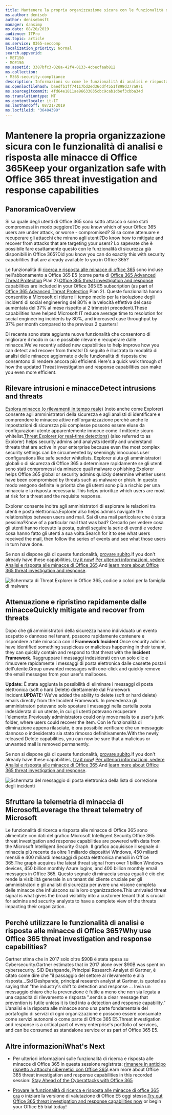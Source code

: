```yaml
---
title: Mantenere la propria organizzazione sicura con le funzionalità di analisi e risposta alle minacce di Office 365
ms.author: deniseb
author: denisebmsft
manager: dansimp
ms.date: 08/20/2019
audience: ITPro
ms.topic: article
ms.service: O365-seccomp
localization_priority: Normal
search.appverid:
- MET150
- MOE150
ms.assetid: 3387bfc3-028a-42f4-8133-4cbecfaab812
ms.collection:
- M365-security-compliance
description: Informazioni su come le funzionalità di analisi e risposta alle minacce di Office 365 consentono all'organizzazione di rilevare intrusioni e minacce e di attenuare e recuperare rapidamente le minacce.
ms.openlocfilehash: baedfb1ff74117bd2ed36cdf4551f898d377a971
ms.sourcegitcommit: 4fd64e1811ae96633035cbc9cab1dbef3cbba34d
ms.translationtype: MT
ms.contentlocale: it-IT
ms.lasthandoff: 08/21/2019
ms.locfileid: "36484399"
---
```

# <a name="keep-your-organization-safe-with-office-365-threat-investigation-and-response-capabilities"></a><span data-ttu-id="aef81-103">Mantenere la propria organizzazione sicura con le funzionalità di analisi e risposta alle minacce di Office 365</span><span class="sxs-lookup"><span data-stu-id="aef81-103">Keep your organization safe with Office 365 threat investigation and response capabilities</span></span>

## <a name="overview"></a><span data-ttu-id="aef81-104">Panoramica</span><span class="sxs-lookup"><span data-stu-id="aef81-104">Overview</span></span>

<span data-ttu-id="aef81-105">Si sa quale degli utenti di Office 365 sono sotto attacco o sono stati compromessi in modo peggiore?</span><span class="sxs-lookup"><span data-stu-id="aef81-105">Do you know which of your Office 365 users are under attack, or worse - compromised?</span></span> <span data-ttu-id="aef81-106">Si sa come attenuare e recuperare gli attacchi che mirano agli utenti?</span><span class="sxs-lookup"><span data-stu-id="aef81-106">Do know how to mitigate and recover from attacks that are targeting your users?</span></span> <span data-ttu-id="aef81-107">Lo sapevate che è possibile fare esattamente questo con le funzionalità di sicurezza già disponibili in Office 365?</span><span class="sxs-lookup"><span data-stu-id="aef81-107">Did you know you can do exactly this with security capabilities that are already available to you in Office 365?</span></span> 
  
<span data-ttu-id="aef81-108">Le funzionalità di [ricerca e risposta alle minacce di office 365](office-365-ti.md) sono incluse nell'abbonamento a Office 365 E5 (come parte di [Office 365 Advanced Threat Protection](office-365-atp.md) Plan 2).</span><span class="sxs-lookup"><span data-stu-id="aef81-108">[Office 365 threat investigation and response](office-365-ti.md) capabilities are included in your Office 365 E5 subscription (as part of [Office 365 Advanced Threat Protection](office-365-atp.md) Plan 2).</span></span> <span data-ttu-id="aef81-109">Queste funzionalità hanno consentito a Microsoft di ridurre il tempo medio per la risoluzione degli incidenti di social engineering del 80% e la velocità effettiva del caso aumentata del 37% al mese rispetto ai 2 trimestri precedenti.</span><span class="sxs-lookup"><span data-stu-id="aef81-109">These capabilities have helped Microsoft IT reduce average time to resolution for social engineering incidents by 80%, and increased case throughput by 37% per month compared to the previous 2 quarters!</span></span> 

<span data-ttu-id="aef81-110">Di recente sono state aggiunte nuove funzionalità che consentono di migliorare il modo in cui è possibile rilevare e recuperare dalle minacce.</span><span class="sxs-lookup"><span data-stu-id="aef81-110">We've recently added new capabilities to help improve how you can detect and recover from threats!</span></span> <span data-ttu-id="aef81-111">Di seguito è illustrata la modalità di analisi delle minacce aggiornate e delle funzionalità di risposta che consentono di rendere ancora più efficienti.</span><span class="sxs-lookup"><span data-stu-id="aef81-111">Here's a quick walk through of how the updated Threat investigation and response capabilities can make you even more efficient.</span></span>
  
## <a name="detect-intrusions-and-threats"></a><span data-ttu-id="aef81-112">Rilevare intrusioni e minacce</span><span class="sxs-lookup"><span data-stu-id="aef81-112">Detect intrusions and threats</span></span>

<span data-ttu-id="aef81-113">[Esplora minacce (o rilevamenti in tempo reale)](threat-explorer.md) (noto anche come Explorer) consente agli amministratori della sicurezza e agli analisti di identificare e comprendere le minacce attive nell'organizzazione perché anche le impostazioni di sicurezza più complesse possono essere eluse da configurazioni utente apparentemente innocue come il mittente sicuro whitelist.</span><span class="sxs-lookup"><span data-stu-id="aef81-113">[Threat Explorer (or real-time detections)](threat-explorer.md) (also referred to as Explorer) helps security admins and analysts identify and understand threats that are active in your enterprise because even the most complex security settings can be circumvented by seemingly innocuous user configurations like safe sender whitelists.</span></span> <span data-ttu-id="aef81-114">Explorer aiuta gli amministratori globali o di sicurezza di Office 365 a determinare rapidamente se gli utenti sono stati compromessi da minacce quali malware o phishing.</span><span class="sxs-lookup"><span data-stu-id="aef81-114">Explorer helps Office 365 global or security admins quickly determine whether users have been compromised by threats such as malware or phish.</span></span> <span data-ttu-id="aef81-115">In questo modo vengono definite le priorità che gli utenti sono più a rischio per una minaccia e la risposta necessaria.</span><span class="sxs-lookup"><span data-stu-id="aef81-115">This helps prioritize which users are most at risk for a threat and the requisite response.</span></span> 
  
<span data-ttu-id="aef81-116">Explorer consente inoltre agli amministratori di esplorare le relazioni tra utenti e posta elettronica.</span><span class="sxs-lookup"><span data-stu-id="aef81-116">Explorer also helps admins navigate the relationships between users and mail.</span></span> <span data-ttu-id="aef81-117">Sai di una mail particolare che è stata pessima?</span><span class="sxs-lookup"><span data-stu-id="aef81-117">Know of a particular mail that was bad?</span></span> <span data-ttu-id="aef81-118">Cercarlo per vedere cosa gli utenti hanno ricevuto la posta, quindi seguire la serie di eventi e vedere cosa hanno fatto gli utenti a sua volta.</span><span class="sxs-lookup"><span data-stu-id="aef81-118">Search for it to see what users received the mail, then follow the series of events and see what those users in turn have done.</span></span>

<span data-ttu-id="aef81-119">Se non si dispone già di queste funzionalità, [provare subito](https://aka.ms/tryo365threatintel3).</span><span class="sxs-lookup"><span data-stu-id="aef81-119">If you don't already have these capabilities, [try it now](https://aka.ms/tryo365threatintel3)!</span></span> <span data-ttu-id="aef81-120">[Per ulteriori informazioni, vedere Analisi e risposta alle minacce di Office 365](https://aka.ms/readmoreabouto365threatintel).</span><span class="sxs-lookup"><span data-stu-id="aef81-120">And [learn more about Office 365 threat investigation and response](https://aka.ms/readmoreabouto365threatintel).</span></span>
  
![Schermata di Threat Explorer in Office 365, codice a colori per la famiglia di malware](media/591338dd-252a-437d-b5f2-87aa42e74b0c.png)
  
## <a name="quickly-mitigate-and-recover-from-threats"></a><span data-ttu-id="aef81-122">Attenuazione e ripristino rapidamente dalle minacce</span><span class="sxs-lookup"><span data-stu-id="aef81-122">Quickly mitigate and recover from threats</span></span>

<span data-ttu-id="aef81-123">Dopo che gli amministratori della sicurezza hanno individuato un evento sospetto o dannoso nel tenant, possono rapidamente contenere e rispondere a tale minaccia con il **Framework Incident**.</span><span class="sxs-lookup"><span data-stu-id="aef81-123">Once security admins have identified something suspicious or malicious happening in their tenant, they can quickly contain and respond to that threat with the **Incident Framework**.</span></span> <span data-ttu-id="aef81-124">Raggruppare i messaggi indesiderati con un solo clic e rimuovere rapidamente i messaggi di posta elettronica dalle cassette postali dell'utente.</span><span class="sxs-lookup"><span data-stu-id="aef81-124">Group unwanted messages with one-click and quickly remove the email messages from your user's mailboxes.</span></span> 
  
 <span data-ttu-id="aef81-125">**Update:** È stata aggiunta la possibilità di eliminare i messaggi di posta elettronica (soft o hard Delete) direttamente dal Framework Incident.</span><span class="sxs-lookup"><span data-stu-id="aef81-125">**UPDATE:** We've added the ability to delete (soft or hard delete) emails directly from the Incident Framework.</span></span> <span data-ttu-id="aef81-126">In precedenza gli amministratori potevano solo spostare i messaggi nella cartella posta indesiderata di un utente, in cui gli utenti potevano recuperare l'elemento.</span><span class="sxs-lookup"><span data-stu-id="aef81-126">Previously administrators could only move mails to a user's junk folder, where users could recover the item.</span></span> <span data-ttu-id="aef81-127">Con le funzionalità di eliminazione appena rilasciate, è ora possibile verificare che un messaggio dannoso o indesiderato sia stato rimosso definitivamente.</span><span class="sxs-lookup"><span data-stu-id="aef81-127">With the newly released Delete capabilities, you can now be sure that a malicious or unwanted mail is removed permanently.</span></span> 
  
<span data-ttu-id="aef81-128">Se non si dispone già di queste funzionalità, [provare subito](https://aka.ms/tryo365threatintel3).</span><span class="sxs-lookup"><span data-stu-id="aef81-128">If you don't already have these capabilities, [try it now](https://aka.ms/tryo365threatintel3)!</span></span> <span data-ttu-id="aef81-129">[Per ulteriori informazioni, vedere Analisi e risposta alle minacce di Office 365](https://aka.ms/readmoreabouto365threatintel).</span><span class="sxs-lookup"><span data-stu-id="aef81-129">And [learn more about Office 365 threat investigation and response](https://aka.ms/readmoreabouto365threatintel).</span></span>
  
![Schermata del messaggio di posta elettronica della lista di correzione degli incidenti](media/9d8452d3-d8d2-4b26-81f9-76396e08dd17.png)
  
## <a name="leverage-the-threat-telemetry-of-microsoft"></a><span data-ttu-id="aef81-131">Sfruttare la telemetria di minaccia di Microsoft</span><span class="sxs-lookup"><span data-stu-id="aef81-131">Leverage the threat telemetry of Microsoft</span></span>

<span data-ttu-id="aef81-132">Le funzionalità di ricerca e risposta alle minacce di Office 365 sono alimentate con dati del grafico Microsoft Intelligent Security.</span><span class="sxs-lookup"><span data-stu-id="aef81-132">Office 365 threat investigation and response capabilities are powered with data from the Microsoft Intelligent Security Graph.</span></span> <span data-ttu-id="aef81-133">Il grafico acquisisce il segnale di minaccia più recente da oltre 1 miliardo dispositivi Windows, 450 miliardi mensili e 400 miliardi messaggi di posta elettronica mensili in Office 365.</span><span class="sxs-lookup"><span data-stu-id="aef81-133">The graph acquires the latest threat signal from over 1 billion Windows devices, 450 billion monthly Azure logins, and 400 billion monthly email messages in Office 365.</span></span> <span data-ttu-id="aef81-134">Questo segnale di minaccia senza eguali è ciò che rende la visibilità generale in un tenant del cliente cruciale per gli amministratori e gli analisti di sicurezza per avere una visione completa delle minacce che influiscono sulla loro organizzazione.</span><span class="sxs-lookup"><span data-stu-id="aef81-134">This unrivaled threat signal is what gives the broad visibility into a customer tenant that is crucial for admins and security analysts to have a complete view of the threats impacting their organization.</span></span> 
  
## <a name="why-use-office-365-threat-investigation-and-response-capabilities"></a><span data-ttu-id="aef81-135">Perché utilizzare le funzionalità di analisi e risposta alle minacce di Office 365?</span><span class="sxs-lookup"><span data-stu-id="aef81-135">Why use Office 365 threat investigation and response capabilities?</span></span>

<span data-ttu-id="aef81-136">Gartner stima che in 2017 solo oltre $90B è stata spesa su Cybersecurity.</span><span class="sxs-lookup"><span data-stu-id="aef81-136">Gartner estimates that in 2017 alone over $90B was spent on cybersecurity.</span></span> <span data-ttu-id="aef81-137">SID Deshpande, Principal Research Analyst di Gartner, è citato come dire che "il passaggio del settore al rilevamento e alla risposta...</span><span class="sxs-lookup"><span data-stu-id="aef81-137">Sid Deshpande, principal research analyst at Gartner, is quoted as saying that "the industry's shift to detection and response …</span></span> <span data-ttu-id="aef81-138">Invia un messaggio chiaro che la prevenzione è futile a meno che non sia legata a una capacità di rilevamento e risposta ".</span><span class="sxs-lookup"><span data-stu-id="aef81-138">sends a clear message that prevention is futile unless it is tied into a detection and response capability."</span></span> <span data-ttu-id="aef81-139">L'analisi e la risposta alle minacce sono una parte fondamentale del portafoglio di servizi di ogni organizzazione e possono essere consumate come servizi autonomi o come parte di Office 365 E5.</span><span class="sxs-lookup"><span data-stu-id="aef81-139">Threat investigation and response is a critical part of every enterprise's portfolio of services, and can be consumed as standalone service or as part of Office 365 E5.</span></span>
  
## <a name="whats-next"></a><span data-ttu-id="aef81-140">Altre informazioni</span><span class="sxs-lookup"><span data-stu-id="aef81-140">What's Next</span></span>

- <span data-ttu-id="aef81-141">Per ulteriori informazioni sulle funzionalità di ricerca e risposta alle minacce di Office 365 in questa sessione registrata: [rimanere in anticipo rispetto a attacchi cibernetici con Office 365](https://myignite.microsoft.com/videos/53723)</span><span class="sxs-lookup"><span data-stu-id="aef81-141">Learn more about Office 365 threat investigation and response capabilities  in this recorded session: [Stay Ahead of the Cyberattacks with Office 365](https://myignite.microsoft.com/videos/53723)</span></span>
    
- <span data-ttu-id="aef81-142">[Provare le funzionalità di ricerca e risposta alle minacce di office 365 ora](https://aka.ms/tryo365threatintel3) o iniziare la versione di valutazione di Office E5 oggi stesso.</span><span class="sxs-lookup"><span data-stu-id="aef81-142">[Try out Office 365 threat investigation and response capabilities now](https://aka.ms/tryo365threatintel3) or begin your Office E5 trial today!</span></span> 
    

